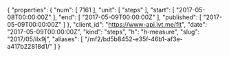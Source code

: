 {
  "properties": {
    "num": [
      7161
    ],
    "unit": [
      "steps"
    ],
    "start": [
      "2017-05-08T00:00:00Z"
    ],
    "end": [
      "2017-05-09T00:00:00Z"
    ],
    "published": [
      "2017-05-09T00:00:00Z"
    ]
  },
  "client_id": "https://www-api.jvt.me/fit",
  "date": "2017-05-09T00:00:00Z",
  "kind": "steps",
  "h": "h-measure",
  "slug": "2017/05/ilx9j",
  "aliases": [
    "/mf2/bd5b8452-e35f-46b1-af3e-a417b22818d1/"
  ]
}
